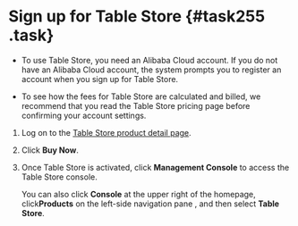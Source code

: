 # Sign up for Table Store {#task255 .task}

-   To use Table Store, you need an Alibaba Cloud account. If you do not have an Alibaba Cloud account, the system prompts you to register an account when you sign up for Table Store.

-   To see how the fees for Table Store are calculated and billed, we recommend that you read the Table Store pricing page before confirming your account settings.


1.  Log on to the [Table Store product detail page](https://www.alibabacloud.com/product/table-store). 
2.  Click **Buy Now**. 
3.  Once Table Store is activated, click **Management Console** to access the Table Store console. 

    You can also click **Console** at the upper right of the homepage, click**Products** on the left-side navigation pane , and then select **Table Store**.



